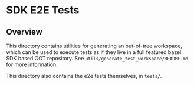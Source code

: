 # SDK E2E Tests

## Overview

This directory contains utilities for generating an out-of-tree workspace,
which can be used to execute tests as if they live in a full featured
bazel SDK based OOT repository. See
`utils/generate_test_workspace/README.md` for more information.

This directory also contains the e2e tests themselves, in `tests/`.
